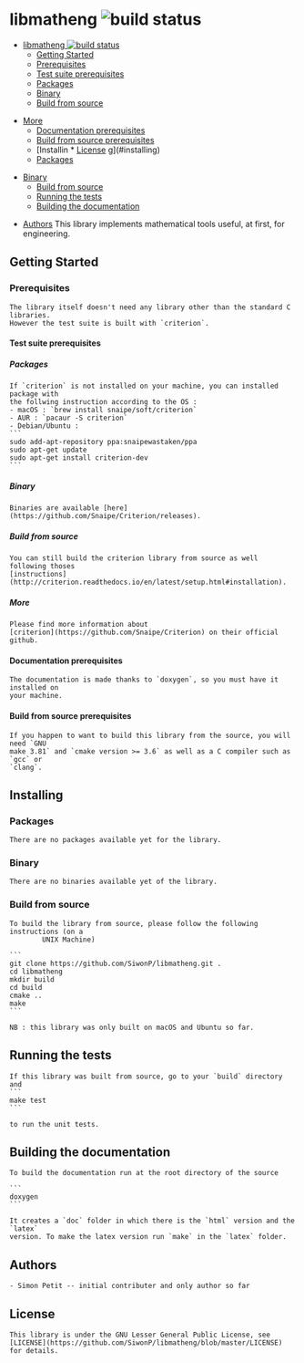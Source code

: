 # libmatheng ![build status](https://api.travis-ci.org/SiwonP/libmatheng.svg?branch=master)

- [libmatheng ![build
status](https://api.travis-ci.org/SiwonP/libmatheng.svg?branch=master)](#libmatheng---build-status--https---apitravis-ciorg-siwonp-libmathengsvg-branch-master-)
    * [Getting Started](#getting-started)
    + [Prerequisites](#prerequisites)
    - [Test suite prerequisites](#test-suite-prerequisites)
    * [Packages](#packages)
    * [Binary](#binary)
    * [Build from source](#build-from-source)
* [More](#more)
    - [Documentation
prerequisites](#documentation-prerequisites)
    - [Build from source
prerequisites](#build-from-source-prerequisites)
    * [Installin  *
    [License](#license)
    g](#installing)
    + [Packages](#packages-1)
+ [Binary](#binary-1)
    + [Build
    from
source](#build-from-source-1)
    * [Running
    the
tests](#running-the-tests)
    * [Building
    the
    documentation](#building-the-documentation)
* [Authors](#authors)
    This library implements mathematical tools useful, at first, for engineering. 

## Getting Started

### Prerequisites

    The library itself doesn't need any library other than the standard C libraries.
    However the test suite is built with `criterion`.

#### Test suite prerequisites

##### Packages

    If `criterion` is not installed on your machine, you can installed package with
    the follwing instruction according to the OS : 
    - macOS : `brew install snaipe/soft/criterion`
    - AUR : `pacaur -S criterion`
    - Debian/Ubuntu : 
    ```
    sudo add-apt-repository ppa:snaipewastaken/ppa
    sudo apt-get update
    sudo apt-get install criterion-dev
    ```

##### Binary

    Binaries are available [here](https://github.com/Snaipe/Criterion/releases).

##### Build from source

    You can still build the criterion library from source as well following thoses
    [instructions](http://criterion.readthedocs.io/en/latest/setup.html#installation).

##### More

    Please find more information about
    [criterion](https://github.com/Snaipe/Criterion) on their official github.

#### Documentation prerequisites

    The documentation is made thanks to `doxygen`, so you must have it installed on
    your machine.


#### Build from source prerequisites

    If you happen to want to build this library from the source, you will need `GNU
    make 3.81` and `cmake version >= 3.6` as well as a C compiler such as `gcc` or
    `clang`.

## Installing

### Packages

    There are no packages available yet for the library.

### Binary

    There are no binaries available yet of the library.

### Build from source

    To build the library from source, please follow the following instructions (on a
            UNIX Machine) 

    ```
    git clone https://github.com/SiwonP/libmatheng.git . 
    cd libmatheng
    mkdir build
    cd build
    cmake ..
    make
    ```

    NB : this library was only built on macOS and Ubuntu so far.

## Running the tests

    If this library was built from source, go to your `build` directory and 
    ```
    make test
    ```

    to run the unit tests.

## Building the documentation

    To build the documentation run at the root directory of the source

    ```
    doxygen
    ```

    It creates a `doc` folder in which there is the `html` version and the `latex`
    version. To make the latex version run `make` in the `latex` folder.

## Authors

    - Simon Petit -- initial contributer and only author so far

## License 

    This library is under the GNU Lesser General Public License, see
    [LICENSE](https://github.com/SiwonP/libmatheng/blob/master/LICENSE) for details.
